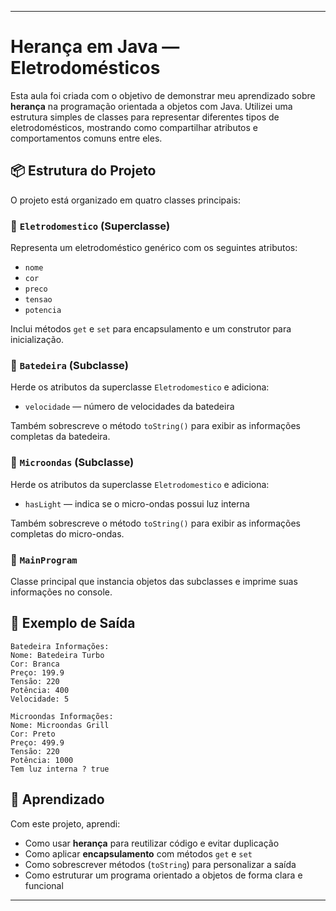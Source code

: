 
---

# Herança em Java — Eletrodomésticos

Esta aula foi criada com o objetivo de demonstrar meu aprendizado sobre **herança** na programação orientada a objetos com Java. Utilizei uma estrutura simples de classes para representar diferentes tipos de eletrodomésticos, mostrando como compartilhar atributos e comportamentos comuns entre eles.

## 📦 Estrutura do Projeto

O projeto está organizado em quatro classes principais:

### 🔹 `Eletrodomestico` (Superclasse)

Representa um eletrodoméstico genérico com os seguintes atributos:

- `nome`
- `cor`
- `preco`
- `tensao`
- `potencia`

Inclui métodos `get` e `set` para encapsulamento e um construtor para inicialização.

### 🔸 `Batedeira` (Subclasse)

Herde os atributos da superclasse `Eletrodomestico` e adiciona:

- `velocidade` — número de velocidades da batedeira

Também sobrescreve o método `toString()` para exibir as informações completas da batedeira.

### 🔸 `Microondas` (Subclasse)

Herde os atributos da superclasse `Eletrodomestico` e adiciona:

- `hasLight` — indica se o micro-ondas possui luz interna

Também sobrescreve o método `toString()` para exibir as informações completas do micro-ondas.

### 🔸 `MainProgram`

Classe principal que instancia objetos das subclasses e imprime suas informações no console.

## 🧪 Exemplo de Saída

```text
Batedeira Informações:
Nome: Batedeira Turbo
Cor: Branca
Preço: 199.9
Tensão: 220
Potência: 400
Velocidade: 5

Microondas Informações:
Nome: Microondas Grill
Cor: Preto
Preço: 499.9
Tensão: 220
Potência: 1000
Tem luz interna ? true
```

## 🚀 Aprendizado

Com este projeto, aprendi:

- Como usar **herança** para reutilizar código e evitar duplicação
- Como aplicar **encapsulamento** com métodos `get` e `set`
- Como sobrescrever métodos (`toString`) para personalizar a saída
- Como estruturar um programa orientado a objetos de forma clara e funcional

---
